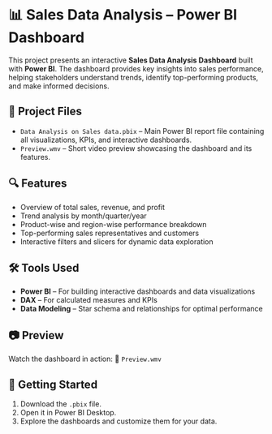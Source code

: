 
# 📊 Sales Data Analysis – Power BI Dashboard

This project presents an interactive **Sales Data Analysis Dashboard** built with **Power BI**. The dashboard provides key insights into sales performance, helping stakeholders understand trends, identify top-performing products, and make informed decisions.

## 📁 Project Files

* `Data Analysis on Sales data.pbix` – Main Power BI report file containing all visualizations, KPIs, and interactive dashboards.
* `Preview.wmv` – Short video preview showcasing the dashboard and its features.

## 🔍 Features

* Overview of total sales, revenue, and profit
* Trend analysis by month/quarter/year
* Product-wise and region-wise performance breakdown
* Top-performing sales representatives and customers
* Interactive filters and slicers for dynamic data exploration

## 🛠️ Tools Used

* **Power BI** – For building interactive dashboards and data visualizations
* **DAX** – For calculated measures and KPIs
* **Data Modeling** – Star schema and relationships for optimal performance

## 📷 Preview

Watch the dashboard in action:
🎥 `Preview.wmv`

## 🚀 Getting Started

1. Download the `.pbix` file.
2. Open it in Power BI Desktop.
3. Explore the dashboards and customize them for your data.

